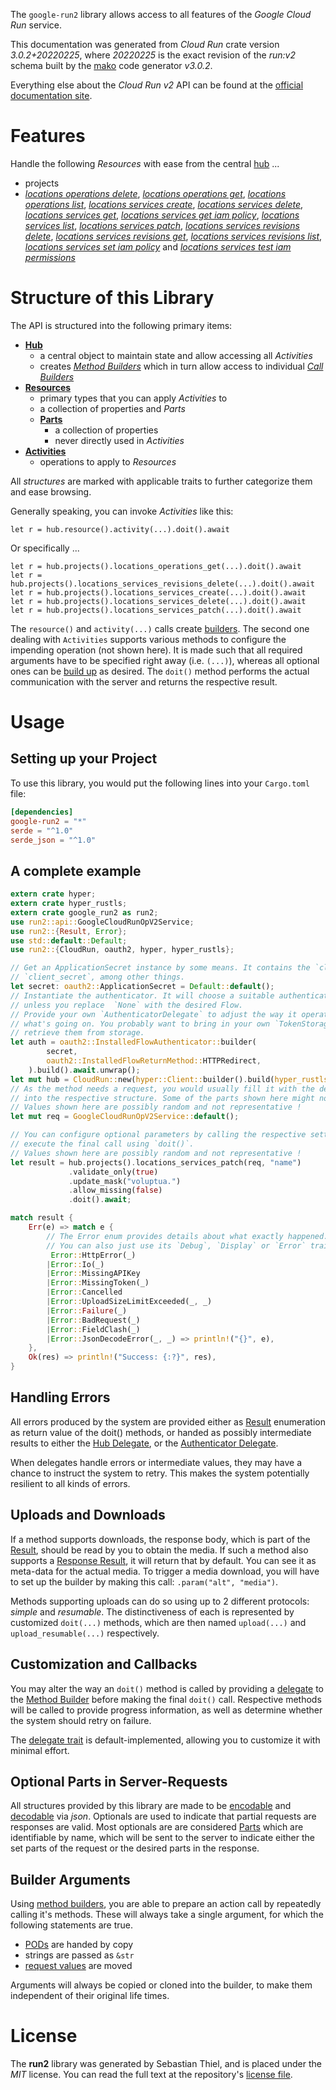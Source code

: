 <!---
DO NOT EDIT !
This file was generated automatically from 'src/mako/api/README.md.mako'
DO NOT EDIT !
-->
The `google-run2` library allows access to all features of the *Google Cloud Run* service.

This documentation was generated from *Cloud Run* crate version *3.0.2+20220225*, where *20220225* is the exact revision of the *run:v2* schema built by the [mako](http://www.makotemplates.org/) code generator *v3.0.2*.

Everything else about the *Cloud Run* *v2* API can be found at the
[official documentation site](https://cloud.google.com/run/).
# Features

Handle the following *Resources* with ease from the central [hub](https://docs.rs/google-run2/3.0.2+20220225/google_run2/CloudRun) ... 

* projects
 * [*locations operations delete*](https://docs.rs/google-run2/3.0.2+20220225/google_run2/api::ProjectLocationOperationDeleteCall), [*locations operations get*](https://docs.rs/google-run2/3.0.2+20220225/google_run2/api::ProjectLocationOperationGetCall), [*locations operations list*](https://docs.rs/google-run2/3.0.2+20220225/google_run2/api::ProjectLocationOperationListCall), [*locations services create*](https://docs.rs/google-run2/3.0.2+20220225/google_run2/api::ProjectLocationServiceCreateCall), [*locations services delete*](https://docs.rs/google-run2/3.0.2+20220225/google_run2/api::ProjectLocationServiceDeleteCall), [*locations services get*](https://docs.rs/google-run2/3.0.2+20220225/google_run2/api::ProjectLocationServiceGetCall), [*locations services get iam policy*](https://docs.rs/google-run2/3.0.2+20220225/google_run2/api::ProjectLocationServiceGetIamPolicyCall), [*locations services list*](https://docs.rs/google-run2/3.0.2+20220225/google_run2/api::ProjectLocationServiceListCall), [*locations services patch*](https://docs.rs/google-run2/3.0.2+20220225/google_run2/api::ProjectLocationServicePatchCall), [*locations services revisions delete*](https://docs.rs/google-run2/3.0.2+20220225/google_run2/api::ProjectLocationServiceRevisionDeleteCall), [*locations services revisions get*](https://docs.rs/google-run2/3.0.2+20220225/google_run2/api::ProjectLocationServiceRevisionGetCall), [*locations services revisions list*](https://docs.rs/google-run2/3.0.2+20220225/google_run2/api::ProjectLocationServiceRevisionListCall), [*locations services set iam policy*](https://docs.rs/google-run2/3.0.2+20220225/google_run2/api::ProjectLocationServiceSetIamPolicyCall) and [*locations services test iam permissions*](https://docs.rs/google-run2/3.0.2+20220225/google_run2/api::ProjectLocationServiceTestIamPermissionCall)




# Structure of this Library

The API is structured into the following primary items:

* **[Hub](https://docs.rs/google-run2/3.0.2+20220225/google_run2/CloudRun)**
    * a central object to maintain state and allow accessing all *Activities*
    * creates [*Method Builders*](https://docs.rs/google-run2/3.0.2+20220225/google_run2/client::MethodsBuilder) which in turn
      allow access to individual [*Call Builders*](https://docs.rs/google-run2/3.0.2+20220225/google_run2/client::CallBuilder)
* **[Resources](https://docs.rs/google-run2/3.0.2+20220225/google_run2/client::Resource)**
    * primary types that you can apply *Activities* to
    * a collection of properties and *Parts*
    * **[Parts](https://docs.rs/google-run2/3.0.2+20220225/google_run2/client::Part)**
        * a collection of properties
        * never directly used in *Activities*
* **[Activities](https://docs.rs/google-run2/3.0.2+20220225/google_run2/client::CallBuilder)**
    * operations to apply to *Resources*

All *structures* are marked with applicable traits to further categorize them and ease browsing.

Generally speaking, you can invoke *Activities* like this:

```Rust,ignore
let r = hub.resource().activity(...).doit().await
```

Or specifically ...

```ignore
let r = hub.projects().locations_operations_get(...).doit().await
let r = hub.projects().locations_services_revisions_delete(...).doit().await
let r = hub.projects().locations_services_create(...).doit().await
let r = hub.projects().locations_services_delete(...).doit().await
let r = hub.projects().locations_services_patch(...).doit().await
```

The `resource()` and `activity(...)` calls create [builders][builder-pattern]. The second one dealing with `Activities` 
supports various methods to configure the impending operation (not shown here). It is made such that all required arguments have to be 
specified right away (i.e. `(...)`), whereas all optional ones can be [build up][builder-pattern] as desired.
The `doit()` method performs the actual communication with the server and returns the respective result.

# Usage

## Setting up your Project

To use this library, you would put the following lines into your `Cargo.toml` file:

```toml
[dependencies]
google-run2 = "*"
serde = "^1.0"
serde_json = "^1.0"
```

## A complete example

```Rust
extern crate hyper;
extern crate hyper_rustls;
extern crate google_run2 as run2;
use run2::api::GoogleCloudRunOpV2Service;
use run2::{Result, Error};
use std::default::Default;
use run2::{CloudRun, oauth2, hyper, hyper_rustls};

// Get an ApplicationSecret instance by some means. It contains the `client_id` and 
// `client_secret`, among other things.
let secret: oauth2::ApplicationSecret = Default::default();
// Instantiate the authenticator. It will choose a suitable authentication flow for you, 
// unless you replace  `None` with the desired Flow.
// Provide your own `AuthenticatorDelegate` to adjust the way it operates and get feedback about 
// what's going on. You probably want to bring in your own `TokenStorage` to persist tokens and
// retrieve them from storage.
let auth = oauth2::InstalledFlowAuthenticator::builder(
        secret,
        oauth2::InstalledFlowReturnMethod::HTTPRedirect,
    ).build().await.unwrap();
let mut hub = CloudRun::new(hyper::Client::builder().build(hyper_rustls::HttpsConnector::with_native_roots().https_or_http().enable_http1().enable_http2().build()), auth);
// As the method needs a request, you would usually fill it with the desired information
// into the respective structure. Some of the parts shown here might not be applicable !
// Values shown here are possibly random and not representative !
let mut req = GoogleCloudRunOpV2Service::default();

// You can configure optional parameters by calling the respective setters at will, and
// execute the final call using `doit()`.
// Values shown here are possibly random and not representative !
let result = hub.projects().locations_services_patch(req, "name")
             .validate_only(true)
             .update_mask("voluptua.")
             .allow_missing(false)
             .doit().await;

match result {
    Err(e) => match e {
        // The Error enum provides details about what exactly happened.
        // You can also just use its `Debug`, `Display` or `Error` traits
         Error::HttpError(_)
        |Error::Io(_)
        |Error::MissingAPIKey
        |Error::MissingToken(_)
        |Error::Cancelled
        |Error::UploadSizeLimitExceeded(_, _)
        |Error::Failure(_)
        |Error::BadRequest(_)
        |Error::FieldClash(_)
        |Error::JsonDecodeError(_, _) => println!("{}", e),
    },
    Ok(res) => println!("Success: {:?}", res),
}

```
## Handling Errors

All errors produced by the system are provided either as [Result](https://docs.rs/google-run2/3.0.2+20220225/google_run2/client::Result) enumeration as return value of
the doit() methods, or handed as possibly intermediate results to either the 
[Hub Delegate](https://docs.rs/google-run2/3.0.2+20220225/google_run2/client::Delegate), or the [Authenticator Delegate](https://docs.rs/yup-oauth2/*/yup_oauth2/trait.AuthenticatorDelegate.html).

When delegates handle errors or intermediate values, they may have a chance to instruct the system to retry. This 
makes the system potentially resilient to all kinds of errors.

## Uploads and Downloads
If a method supports downloads, the response body, which is part of the [Result](https://docs.rs/google-run2/3.0.2+20220225/google_run2/client::Result), should be
read by you to obtain the media.
If such a method also supports a [Response Result](https://docs.rs/google-run2/3.0.2+20220225/google_run2/client::ResponseResult), it will return that by default.
You can see it as meta-data for the actual media. To trigger a media download, you will have to set up the builder by making
this call: `.param("alt", "media")`.

Methods supporting uploads can do so using up to 2 different protocols: 
*simple* and *resumable*. The distinctiveness of each is represented by customized 
`doit(...)` methods, which are then named `upload(...)` and `upload_resumable(...)` respectively.

## Customization and Callbacks

You may alter the way an `doit()` method is called by providing a [delegate](https://docs.rs/google-run2/3.0.2+20220225/google_run2/client::Delegate) to the 
[Method Builder](https://docs.rs/google-run2/3.0.2+20220225/google_run2/client::CallBuilder) before making the final `doit()` call. 
Respective methods will be called to provide progress information, as well as determine whether the system should 
retry on failure.

The [delegate trait](https://docs.rs/google-run2/3.0.2+20220225/google_run2/client::Delegate) is default-implemented, allowing you to customize it with minimal effort.

## Optional Parts in Server-Requests

All structures provided by this library are made to be [encodable](https://docs.rs/google-run2/3.0.2+20220225/google_run2/client::RequestValue) and 
[decodable](https://docs.rs/google-run2/3.0.2+20220225/google_run2/client::ResponseResult) via *json*. Optionals are used to indicate that partial requests are responses 
are valid.
Most optionals are are considered [Parts](https://docs.rs/google-run2/3.0.2+20220225/google_run2/client::Part) which are identifiable by name, which will be sent to 
the server to indicate either the set parts of the request or the desired parts in the response.

## Builder Arguments

Using [method builders](https://docs.rs/google-run2/3.0.2+20220225/google_run2/client::CallBuilder), you are able to prepare an action call by repeatedly calling it's methods.
These will always take a single argument, for which the following statements are true.

* [PODs][wiki-pod] are handed by copy
* strings are passed as `&str`
* [request values](https://docs.rs/google-run2/3.0.2+20220225/google_run2/client::RequestValue) are moved

Arguments will always be copied or cloned into the builder, to make them independent of their original life times.

[wiki-pod]: http://en.wikipedia.org/wiki/Plain_old_data_structure
[builder-pattern]: http://en.wikipedia.org/wiki/Builder_pattern
[google-go-api]: https://github.com/google/google-api-go-client

# License
The **run2** library was generated by Sebastian Thiel, and is placed 
under the *MIT* license.
You can read the full text at the repository's [license file][repo-license].

[repo-license]: https://github.com/Byron/google-apis-rsblob/main/LICENSE.md
